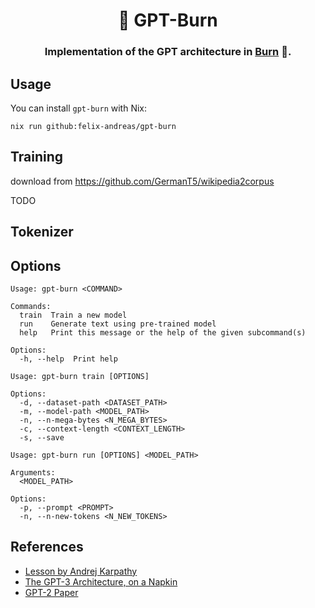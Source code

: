<div align="center">

# 🤖 GPT-Burn

### Implementation of the GPT architecture in [Burn](https://burn.dev/) 🦀.

</div>

## Usage

You can install `gpt-burn` with Nix:

```
nix run github:felix-andreas/gpt-burn
```

## Training

download from https://github.com/GermanT5/wikipedia2corpus

TODO

## Tokenizer

## Options

```
Usage: gpt-burn <COMMAND>

Commands:
  train  Train a new model
  run    Generate text using pre-trained model
  help   Print this message or the help of the given subcommand(s)

Options:
  -h, --help  Print help
```


```
Usage: gpt-burn train [OPTIONS]

Options:
  -d, --dataset-path <DATASET_PATH>
  -m, --model-path <MODEL_PATH>
  -n, --n-mega-bytes <N_MEGA_BYTES>
  -c, --context-length <CONTEXT_LENGTH>
  -s, --save
```

```
Usage: gpt-burn run [OPTIONS] <MODEL_PATH>

Arguments:
  <MODEL_PATH>

Options:
  -p, --prompt <PROMPT>
  -n, --n-new-tokens <N_NEW_TOKENS>
```

## References

* [Lesson by Andrej Karpathy](https://www.youtube.com/watch?v=kCc8FmEb1nY)
* [The GPT-3 Architecture, on a Napkin](https://dugas.ch/artificial_curiosity/GPT_architecture.html)
* [GPT-2 Paper](https://cdn.openai.com/better-language-models/language_models_are_unsupervised_multitask_learners.pdf)
